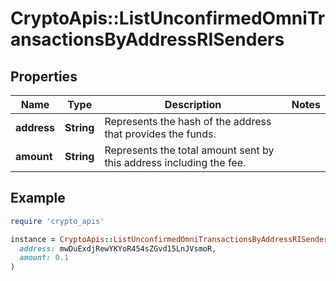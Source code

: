 # CryptoApis::ListUnconfirmedOmniTransactionsByAddressRISenders

## Properties

| Name | Type | Description | Notes |
| ---- | ---- | ----------- | ----- |
| **address** | **String** | Represents the hash of the address that provides the funds. |  |
| **amount** | **String** | Represents the total amount sent by this address including the fee. |  |

## Example

```ruby
require 'crypto_apis'

instance = CryptoApis::ListUnconfirmedOmniTransactionsByAddressRISenders.new(
  address: mwDuExdjRewYKYoR454sZGvd15LnJVsmoR,
  amount: 0.1
)
```

